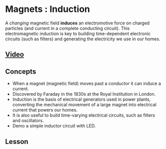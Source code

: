 # Magnets : Induction
A *changing* magnetic field **induces** an electromotive force on charged particles (and current in a complete conducting circuit). This electromagnetic induction is key to building time-dependent electronic circuits (such as filters) and generating the electricity we use in our homes.

## [Video](https://vimeo.com/1031538232)

## Concepts
- When a magnet (magnetic field) moves past a conductor it can induce a current.
- Discovered by Faraday in the 1830s at the Royal Institution in London.
- Induction is the basis of electrical generators used in power plants, converting the mechanical movement of a large magnet into electrical current that powers our homes.
- It is also useful to build time-varying electrical circuits, such as filters and oscillators.
- Demo a simple inductor circuit with LED.

## Lesson
